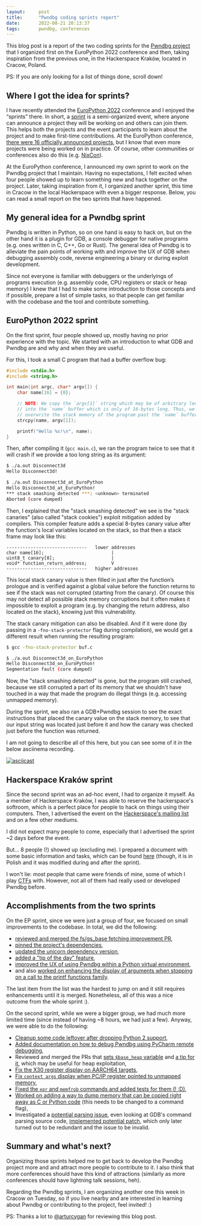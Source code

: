 ```yaml
---
layout:     post
title:      "Pwndbg coding sprints report"
date:       2022-08-21 20:13:37
tags:       pwndbg, conferences
---
```


This blog post is a report of the two coding sprints for the [Pwndbg project](https://github.com/pwndbg/pwndbg) that I organized first on the EuroPython 2022 conference and then, taking inspiration from the previous one, in the Hackerspace Kraków, located in Cracow, Poland.

PS: If you are only looking for a list of things done, scroll down!


## Where I got the idea for sprints?

I have recently attended the [EuroPython 2022](https://ep2022.europython.eu) conference and I enjoyed the “sprints” there. In short, a [sprint](https://ep2022.europython.eu/sprints#what-is-a-sprint-) is a semi-organized event, where anyone can announce a project they will be working on and others can join them. This helps both the projects and the event participants to learn about the project and to make first-time contributions. At the EuroPython conference, [there were 16 officially announced projects](https://ep2022.europython.eu/sprints#2022-sprints-listings), but I know that even more projects were being worked on in practice. Of course, other communities or conferences also do this (e.g. [NixCon](https://2022.nixcon.org/#hackday)).

At the EuroPython conference, I announced my own sprint to work on the Pwndbg project that I maintain. Having no expectations, I felt excited when four people showed up to learn something new and hack together on the project. Later, taking inspiration from it, I organized another sprint, this time in Cracow in the local Hackerspace with even a bigger response. Below, you can read a small report on the two sprints that have happened.

## My general idea for a Pwndbg sprint
Pwndbg is written in Python, so on one hand is easy to hack on, but on the other hand it is a plugin for GDB, a console debugger for native programs (e.g. ones written in C, C++, Go or Rust). The general idea of Pwndbg is to alleviate the pain points of working with and improve the UX of GDB when debugging assembly code, reverse engineering a binary or during exploit development.

Since not everyone is familiar with debuggers or the underlyings of programs execution (e.g. assembly code, CPU registers or stack or heap memory) I knew that I had to make some introduction to those concepts and if possible, prepare a list of simple tasks, so that people can get familiar with the codebase and the tool and contribute something.


## EuroPython 2022 sprint

On the first sprint, four people showed up, mostly having no prior experience with the topic. We started with an introduction to what GDB and Pwndbg are and why and when they are useful.

For this, I took a small C program that had a buffer overflow bug:
```c
#include <stdio.h>
#include <string.h>

int main(int argc, char* argv[]) {
    char name[16] = {0};

    // NOTE: We copy the `argv[1]` string which may be of arbitrary length
    // into the `name` buffer which is only of 16-bytes long. Thus, we can
    // overwrite the stack memory of the program past the `name` buffer.
    strcpy(name, argv[1]);

    printf("Hello %s!\n", name);
}
```

Then, after compiling it (`gcc main.c`), we ran the program twice to see that it will crash if we provide a too long string as its argument:

```bash
$ ./a.out Disconnect3d
Hello Disconnect3d!

$ ./a.out Disconnect3d_at_EuroPython
Hello Disconnect3d_at_EuroPython!
*** stack smashing detected ***: <unknown> terminated
Aborted (core dumped)
```

Then, I explained that the "stack smashing detected" we see is the "stack canaries" (also called "stack cookies") exploit mitigation added by compilers. This compiler feature adds a special 8-bytes canary value after the function's local variables located on the stack, so that then a stack frame may look like this:

```
------------------------------   lower addresses
char name[16];                         |
uint8_t canary[8];                     |
void* function_return_address;         V
------------------------------   higher addresses
```

This local stack canary value is then filled in just after the function’s prologue and is verified against a global value before the function returns to see if the stack was not corrupted (starting from the canary). Of course this may not detect all possible stack memory corruptions but it often makes it impossible to exploit a program (e.g. by changing the return address, also located on the stack), knowing just this vulnerability.

The stack canary mitigation can also be disabled. And if it were done (by passing in a `-fno-stack-protector` flag during compilation), we would get a different result when running the resulting program:

```bash
$ gcc -fno-stack-protector buf.c

$ ./a.out Disconnect3d_on_EuroPython
Hello Disconnect3d_on_EuroPython!
Segmentation fault (core dumped)
```

Now, the "stack smashing detected" is gone, but the program still crashed, because we still corrupted a part of its memory that we shouldn't have touched in a way that made the program do illegal things (e.g. accessing unmapped memory).

During the sprint, we also ran a GDB+Pwndbg session to see the exact instructions that placed the canary value on the stack memory, to see that our input string was located just before it and how the canary was checked just before the function was returned.

I am not going to describe all of this here, but you can see some of it in the below asciinema recording.

[![asciicast](https://asciinema.org/a/zuuwfJIZrpu6IjuwWhiNgAdim.svg)](https://asciinema.org/a/zuuwfJIZrpu6IjuwWhiNgAdim)


## Hackerspace Kraków sprint

Since the second sprint was an ad-hoc event, I had to organize it myself. As a member of Hackerspace Kraków, I was able to reserve the hackerspace's softroom, which is a perfect place for people to hack on things using their computers. Then, I advertised the event on the [Hackerspace's mailing list](https://groups.google.com/g/hackerspace-krk/c/MP6mX4I5vXY) and on a few other mediums.

I did not expect many people to come, especially that I advertised the sprint ~2 days before the event.

But... 8 people (!) showed up (excluding me). I prepared a document with some basic information and tasks, which can be found [here](https://hackmd.io/vjfZ4GIYS8eu_j-7q-fkBg) (though, it is in Polish and it was modified during and after the sprint).

I won't lie: most people that came were friends of mine, some of which I play [CTFs](https://en.wikipedia.org/wiki/Capture_the_flag_(cybersecurity)) with. However, not all of them had really used or developed Pwndbg before.

## Accomplishments from the two sprints

On the EP sprint, since we were just a group of four, we focused on small improvements to the codebase. In total, we did the following:
* [reviewed and merged the fs/gs_base fetching improvement PR](https://github.com/pwndbg/pwndbg/pull/1030),
* [pinned the project's dependencies](https://github.com/pwndbg/pwndbg/pull/1033),
* [updated the unicorn dependency version](https://github.com/pwndbg/pwndbg/pull/1034), 
* [added a "tip of the day" feature](https://github.com/pwndbg/pwndbg/pull/1036), 
* [improved the UX of using Pwndbg within a Python virtual environment](https://github.com/pwndbg/pwndbg/pull/1037),
* and also [worked on enhancing the display of arguments when stopping on a call to the printf functions family](https://github.com/pwndbg/pwndbg/pull/1038).

The last item from the list was the hardest to jump on and it still requires enhancements until it is merged. Nonetheless, all of this was a nice outcome from the whole sprint :).

On the second sprint, while we were a bigger group, we had much more limited time (since instead of having ~8 hours, we had just a few). Anyway, we were able to do the following:

* [Cleanup some code leftover after dropping Python 2 support](https://github.com/pwndbg/pwndbg/pull/1052),
* [Added documentation on how to debug Pwndbg using PyCharm remote debugging](https://github.com/pwndbg/pwndbg/pull/1058),
* Reviewed and merged the PRs that [sets `$base_heap` variable](https://github.com/pwndbg/pwndbg/pull/1051) and [a tip for it](https://github.com/pwndbg/pwndbg/pull/1053), which may be useful for heap exploitation,
* [Fix the X30 register display on AARCH64 targets](https://github.com/pwndbg/pwndbg/pull/1054),
* [Fix `context args` display when PC/IP register pointed to unmapped memory](https://github.com/pwndbg/pwndbg/pull/1055),
* [Fixed the `xor` and `memfrob` commands and added tests for them (! :D)](https://github.com/pwndbg/pwndbg/pull/1057),
* [Worked on adding a way to dump memory that can be copied right away as C or Python code](https://github.com/pwndbg/pwndbg/pull/1056) (this needs to be changed to a command flag),
* Investigated a [potential parsing issue](https://github.com/pwndbg/pwndbg/issues/1050), even looking at GDB's command parsing source code, [implemented potential patch](https://github.com/pwndbg/pwndbg/pull/1062), which only later turned out to be redundant and the issue to be invalid.

## Summary and what's next?

Organizing those sprints helped me to get back to develop the Pwndbg project more and and attract more people to contribute to it. I also think that more conferences should have this kind of attractions (similarly as more conferences should have lightning talk sessions, heh).

Regarding the Pwndbg sprints, I am organizing another one this week in Cracow on Tuesday, so if you live nearby and are interested in learning about Pwndbg or contributing to the project, feel invited! :)

PS: Thanks a lot to [@arturcygan](https://twitter.com/arturcygan) for reviewing this blog post.

